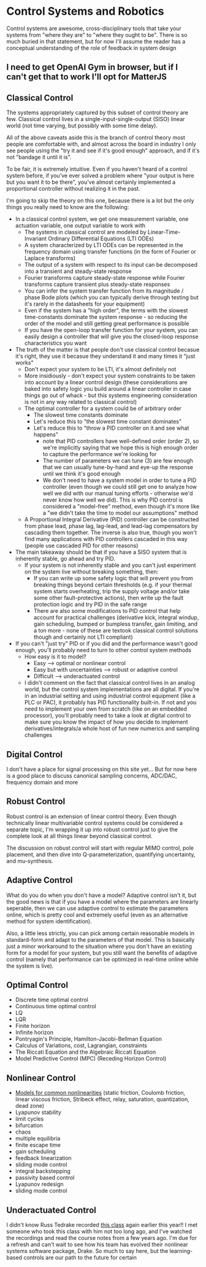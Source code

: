 # Control Systems and Robotics

Control systems are awesome, cross-disciplinary tools that take your systems from "where they are" to "where they ought to be". There is so much buried in that statement, but for now I'll assume the reader has a conceptual understanding of the role of feedback in system design

## I need to get OpenAI Gym in browser, but if I can't get that to work I'll opt for MatterJS

## Classical Control

The systems appropriately captured by this subset of control theory are few. Classical control lives in a single-input-single-output (SISO) linear world (not time varying, but possibly with some time delay).

All of the above caveats aside this is the branch of control theory most people are comfortable with, and almost across the board in industry I only see people using the "try it and see if it's good enough" approach, and if it's not "bandage it until it is".

To be fair, it is extremely intuitive. Even if you haven't heard of a control system before, if you've ever solved a problem where "your output is here but you want it to be there", you've almost certainly implemented a proportional controller without realizing it in the past.

I'm going to skip the theory on this one, because there is a lot but the only things you really need to know are the following:

* In a classical control system, we get one measurement variable, one actuation variable, one output variable to work with
   * The systems in classical control are modeled by Linear-Time-Invariant Ordinary Differential Equations (LTI ODEs)
   * A system characterized by LTI ODEs can be represented in the frequency domain using transfer functions (in the form of Fourier or Laplace transforms)
   * The output of a system with respect to its input can be decomposed into a transient and steady-state response
   * Fourier transforms capture steady-state response while Fourier transforms capture transient plus steady-state responses
   * You can infer the system transfer function from its magnitude / phase Bode plots (which you can typically derive through testing but it's rarely in the datasheets for your equipment)
   * Even if the system has a "high order", the terms with the slowest time-constants dominate the system response - so reducing the order of the model and still getting great performance is possible
   * If you have the open-loop transfer function for your system, you can easily design a controller that will give you the closed-loop response characteristics you want
* The truth of the matter is that people don't use classical control becasue it's right, they use it becasue they understand it and many times it "just works"
   * Don't expect your system to be LTI, it's almost definitely not
   * More insidiously - don't expect your system constraints to be taken into account by a linear control design (these considerations are baked into safety logic you build around a linear controller in case things go out of whack - but this systems engineering consideration is not in any way related to classical control)
   * The optimal controller for a system could be of arbitrary order
      * The slowest time constants dominate
      * Let's reduce this to "the slowest time constant dominates"
      * Let's reduce this to "throw a PID controller on it and see what happens"
         * note that PID controllers have well-defined order (order 2), so we're implicitly saying that we hope this is high enough order to capture the performance we're looking for
         * The number of parameters we can tune (3) are few enough that we can usually tune-by-hand and eye-up the response until we think it's good enough
         * We don't need to have a system model in order to tune a PID controller (even though we could still get one to analyze how well we did with our manual tuning efforts - otherwise we'd never know how well we did). This is why PID control is considered a "model-free" method, even though it's more like a "we didn't take the time to model our assumptions" method
   * A Proportional Integral Derivative (PID) controller can be constructed from phase lead, phase lag, lag-lead, and lead-lag compensators by cascading them together. The inverse is also true, though you won't find many applications with PID controllers cascaded in this way (people use cascaded PID for other reasons)
* The main takeaway should be that if you have a SISO system that is inherently stable, go ahead and try PID. 
   * If your system is not inherently stable and you can't just experiment on the system live without breaking something, then:
      * If you can write up some safety logic that will prevent you from breaking things beyond certain thresholds (e.g. if your thermal system starts overheating, trip the supply voltage and/or take some other fault-protective actions), then write up the fault protection logic and try PID in the safe range
      * There are also some modifications to PID control that help account for practical challenges (derivative kick, integral windup, gain scheduling, bumped or bumpless transfer, gain limiting, and a ton more - none of these are textook classical control solutions though and certainly not LTI compliant)
* If you can't "just try" PID or if you did and the performance wasn't good enough, you'll probably need to turn to other control system methods
   * How easy is it to model? 
      * Easy --> optimal or nonlinear control
      * Easy but with uncertainties --> robust or adaptive control
      * Difficult --> underactuated control
   * I didn't comment on the fact that classical control lives in an analog world, but the control system implementations are all digital. If you're in an industrial setting and using industrial control equipment (like a PLC or PAC), it probably has PID functionality built-in. If not and you need to implement your own from scratch (like on an embedded processor), you'll probably need to take a look at digital control to make sure you know the impact of how you decide to implement derivatives/integrals/a whole host of fun new numerics and sampling challenges

## Digital Control

I don't have a place for signal processing on this site yet... But for now here is a good place to discuss canonical sampling concerns, ADC/DAC, frequency domain and more

## Robust Control

Robust control is an extension of linear control theory. Even though technically linear multivariable control systems could be considered a separate topic, I'm wrapping it up into robust control just to give the complete look at all things linear beyond classical control.

The discussion on robust control will start with regular MIMO control, pole placement, and then dive into Q-parameterization, quantifying uncertainty, and mu-synthesis.

## Adaptive Control

What do you do when you don't have a model? Adaptive control isn't it, but the good news is that if you have a model where the parameters are linearly seperable, then we can use adaptive control to estimate the parameters online, which is pretty cool and extremely useful (even as an alternative method for system identification).

Also, a little less strictly, you can pick among certain reasonable models in standard-form and adapt to the parameters of that model. This is basically just a minor workaround to the situation where you don't have an existing form for a model for your system, but you still want the benefits of adaptive control (namely that performance can be optimized in real-time online while the system is live).

## Optimal Control

* Discrete time optimal control
* Continuous time optimal control
* LQ
* LQR
* Finite horizon
* Infinite horizon
* Pontryagin's Principle, Hamilton-Jacobi-Bellman Equation
* Calculus of Variations, cost, Lagrangian, constraints
* The Riccati Equation and the Algebraic Riccati Equation
* Model Predictive Control (MPC) (Receding Horizon Control)

## Nonlinear Control

* [Models for common nonlinearities](https://abrarhashmi.files.wordpress.com/2017/03/hassan-k-khalil-nonlinear-systems-prentice-hall-2002.pdf) (static friction, Coulomb friction, linear viscous friction, Stribeck effect, relay, saturation, quantization, dead zone)
* Lyapunov stability
* limit cycles
* bifurcation
* chaos
* multiple equilibria
* finite escape time
* gain scheduling
* feedback linearization
* sliding mode control
* integral backstepping
* passivity based control
* Lyapunov redesign
* sliding mode control

## Underactuated Control

I didn't know Russ Tedrake recorded [this class](http://underactuated.mit.edu/underactuated.html) again earlier this year!! I met someone who took this class with him not too long ago, and I've watched the recordings and read the course notes from a few years ago. I'm due for a refresh and can't wait to see how his team has evolved their nonlinear systems software package, Drake. So much to say here, but the learning-based controls are our path to the future for certain

